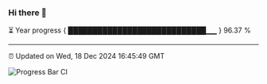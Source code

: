 ### Hi there 👋

⏳ Year progress { ████████████████████████████▁▁ } 96.37 %

---

⏰ Updated on Wed, 18 Dec 2024 16:45:49 GMT

![Progress Bar CI](https://github.com/IshwaranRudhara/GIT-ACTION/workflows/Progress%20Bar%20CI/badge.svg)
